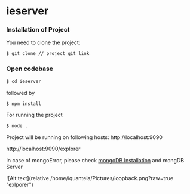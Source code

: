 
# ieserver
### Installation of Project

You need to clone the project:

```sh
$ git clone // project git link
```

### Open codebase
```sh
$ cd ieserver
```
followed by

```sh
$ npm install 
```
For running the project
```sh
$ node .
```
Project will be running on following hosts:
http://localhost:9090

http://localhost:9090/explorer

In case of mongoError, please check [mongoDB Installation](https://docs.mongodb.com/manual/installation/) and mongDB Server

![Alt text](relative /home/iquantela/Pictures/loopback.png?raw=true "exlporer")
